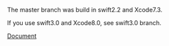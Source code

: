 
The master branch was build in swift2.2 and Xcode7.3.

If you use swift3.0 and Xcode8.0, see swift3.0 branch.

[Document](http://www.jianshu.com/p/c3645c13af4b)
